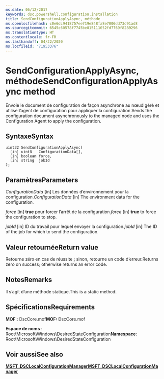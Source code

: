 ```yaml
---
ms.date: 06/12/2017
keywords: dsc,powershell,configuration,installation
title: SendConfigurationApplyAsync, méthode
ms.openlocfilehash: c0e6dc9418757ee719e848fa8e7006dd73d91ad8
ms.sourcegitcommit: 6545c60578f7745be015111052fd7769f8289296
ms.translationtype: HT
ms.contentlocale: fr-FR
ms.lasthandoff: 04/22/2020
ms.locfileid: "71953376"
---
```

# <a name="sendconfigurationapplyasync-method"></a><span data-ttu-id="4a5be-103">SendConfigurationApplyAsync, méthode</span><span class="sxs-lookup"><span data-stu-id="4a5be-103">SendConfigurationApplyAsync method</span></span>

<span data-ttu-id="4a5be-104">Envoie le document de configuration de façon asynchrone au nœud géré et utilise l’agent de configuration pour appliquer la configuration.</span><span class="sxs-lookup"><span data-stu-id="4a5be-104">Sends the configuration document asynchronously to the managed node and uses the Configuration Agent to apply the configuration.</span></span>

## <a name="syntax"></a><span data-ttu-id="4a5be-105">Syntaxe</span><span class="sxs-lookup"><span data-stu-id="4a5be-105">Syntax</span></span>

```mof
uint32 SendConfigurationApplyAsync(
  [in] uint8   ConfigurationData[],
  [in] boolean force,
  [in] string  jobId
);
```

## <a name="parameters"></a><span data-ttu-id="4a5be-106">Paramètres</span><span class="sxs-lookup"><span data-stu-id="4a5be-106">Parameters</span></span>

<span data-ttu-id="4a5be-107">*ConfigurationData* \[in\] Les données d’environnement pour la configuration.</span><span class="sxs-lookup"><span data-stu-id="4a5be-107">*ConfigurationData* \[in\] The environment data for the configuration.</span></span>

<span data-ttu-id="4a5be-108">*force* \[in\] **true** pour forcer l’arrêt de la configuration.</span><span class="sxs-lookup"><span data-stu-id="4a5be-108">*force* \[in\] **true** to force the configuration to stop.</span></span>

<span data-ttu-id="4a5be-109">*jobId* \[in\] ID du travail pour lequel envoyer la configuration.</span><span class="sxs-lookup"><span data-stu-id="4a5be-109">*jobId* \[in\] The ID of the job for which to send the configuration.</span></span>

## <a name="return-value"></a><span data-ttu-id="4a5be-110">Valeur retournée</span><span class="sxs-lookup"><span data-stu-id="4a5be-110">Return value</span></span>

<span data-ttu-id="4a5be-111">Retourne zéro en cas de réussite ; sinon, retourne un code d’erreur.</span><span class="sxs-lookup"><span data-stu-id="4a5be-111">Returns zero on success; otherwise returns an error code.</span></span>

## <a name="remarks"></a><span data-ttu-id="4a5be-112">Notes</span><span class="sxs-lookup"><span data-stu-id="4a5be-112">Remarks</span></span>

<span data-ttu-id="4a5be-113">Il s’agit d’une méthode statique.</span><span class="sxs-lookup"><span data-stu-id="4a5be-113">This is a static method.</span></span>

## <a name="requirements"></a><span data-ttu-id="4a5be-114">Spécifications</span><span class="sxs-lookup"><span data-stu-id="4a5be-114">Requirements</span></span>

<span data-ttu-id="4a5be-115">**MOF :** DscCore.mof</span><span class="sxs-lookup"><span data-stu-id="4a5be-115">**MOF:** DscCore.mof</span></span>

<span data-ttu-id="4a5be-116">**Espace de noms** : Root\Microsoft\Windows\DesiredStateConfiguration</span><span class="sxs-lookup"><span data-stu-id="4a5be-116">**Namespace**: Root\Microsoft\Windows\DesiredStateConfiguration</span></span>

## <a name="see-also"></a><span data-ttu-id="4a5be-117">Voir aussi</span><span class="sxs-lookup"><span data-stu-id="4a5be-117">See also</span></span>

[<span data-ttu-id="4a5be-118">**MSFT_DSCLocalConfigurationManager**</span><span class="sxs-lookup"><span data-stu-id="4a5be-118">**MSFT_DSCLocalConfigurationManager**</span></span>](msft-dsclocalconfigurationmanager.md)
